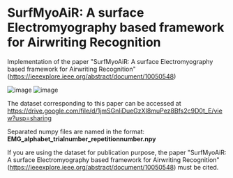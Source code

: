 # SurfMyoAiR: A surface Electromyography based framework for Airwriting Recognition

Implementation of the paper "SurfMyoAiR: A surface Electromyography based framework for Airwriting Recognition" (https://ieeexplore.ieee.org/abstract/document/10050548)

![image](https://user-images.githubusercontent.com/85948652/225288117-2db6ca2e-97e7-48d9-9078-fc522098691a.png)
![image](https://user-images.githubusercontent.com/85948652/225288231-330645f6-e59c-4ced-893f-1c9cc2005a1d.png)



The dataset corresponding to this paper can be accessed at https://drive.google.com/file/d/1jmSGnliDueGzXI8muPez8Bfs2c9D0t_E/view?usp=sharing

Separated numpy files are named in the format: **EMG_alphabet_trialnumber_repetitionnumber.npy**

If you are using the dataset for publication purpose, the paper "SurfMyoAiR: A surface Electromyography based framework for Airwriting Recognition" (https://ieeexplore.ieee.org/abstract/document/10050548) must be cited. 
